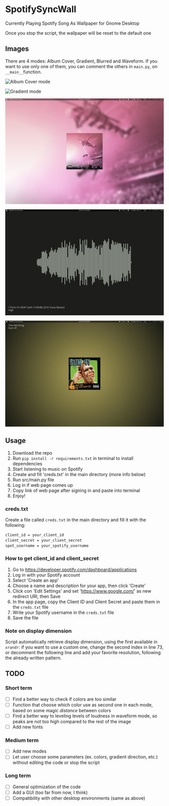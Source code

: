 # SpotifySyncWall

 Currently Playing Spotify Song As Wallpaper for Gnome Desktop

 Once you stop the script, the wallpaper will be reset to the default one

## Images

There are 4 modes: Album Cover, Gradient, Blurred and Waveform. If you want to use only one of them, you can comment the others in `main.py`, on `__main__`function.

![Album Cover mode](src/img/AlbumCover.png)

![Gradient mode](src/img/gradient.png)

![Blurred mode](src/img/blurred.png)

![Waveform mode](src/img/Waveform.png)

![Gradient mode from the center](src/img/centeredGradient.png)

## Usage

1. Download the repo
2. Run `pip install -r requirements.txt` in terminal to install dependencies
3. Start listening to music on Spotify
4. Create and fill 'creds.txt' in the main directory (more info below)
5. Run src/main.py file
6. Log in if web page comes up
7. Copy link of web page after signing in and paste into terminal
8. Enjoy!

### creds.txt

Create a file called `creds.txt` in the main directory and fill it with the following:

``` txt
client_id = your_client_id
client_secret = your_client_secret
spot_username = your_spotify_username
```

### How to get client_id and client_secret

1. Go to <https://developer.spotify.com/dashboard/applications>
2. Log in with your Spotify account
3. Select 'Create an app'
4. Choose a name and description for your app, then click 'Create'
5. Click con 'Edit Settings' and set '<https://www.google.com/>' as new redirect URI, then Save
6. In the app page, copy the Client ID and Client Secret and paste them in the `creds.txt` file
7. Write your Spotify username in the `creds.txt` file
8. Save the file

### Note on display dimension

 Script automatically retrieve display dimension, using the first available in `xrandr`: if you want to use a custom one, change the second index in line 73, or decomment the following line and add your favorite resolution, following the already written pattern.

## TODO

### Short term

- [ ] Find a better way to check if colors are too similar
- [ ] Function that choose which color use as second one in each mode, based on some magic *distance* between colors
- [ ] Find a better way to leveling levels of loudness in waveform mode, so peaks are not too high compared to the rest of the image
- [ ] Add new fonts

### Medium term

- [ ] Add new modes
- [ ] Let user choose some parameters (ex. colors, gradient direction, etc.) without editing the code or stop the script

### Long term

- [ ] General optimization of the code
- [ ] Add a GUI (too far from now, I think)
- [ ] Compatibility with other desktop environments (same as above)
